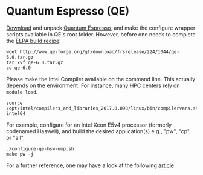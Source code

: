 # Quantum Espresso (QE)
[Download](http://www.qe-forge.org/gf/project/q-e/frs/) and unpack [Quantum Espresso](http://www.quantum-espresso.org/), and make the configure wrapper scripts available in QE's root folder. However, before one needs to complete the [ELPA build recipe](../elpa)!

```
wget http://www.qe-forge.org/gf/download/frsrelease/224/1044/qe-6.0.tar.gz
tar xvf qe-6.0.tar.gz
cd qe-6.0
```

Please make the Intel Compiler available on the command line. This actually depends on the environment. For instance, many HPC centers rely on `module load`.

```
source /opt/intel/compilers_and_libraries_2017.0.098/linux/bin/compilervars.sh intel64
```

For example, configure for an Intel Xeon E5v4 processor (formerly codenamed Haswell), and build the desired application(s) e.g., "pw", "cp", or "all".

```
./configure-qe-hsw-omp.sh
make pw -j
```

For a further reference, one may have a look at the following [article](https://software.intel.com/en-us/articles/quantum-espresso-for-the-intel-xeon-phi-processor)

